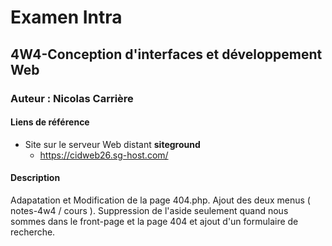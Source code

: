 #   Examen Intra 
 ## 4W4-Conception d'interfaces et développement Web
 ### Auteur : Nicolas Carrière

 #### Liens de référence
 - Site sur le serveur Web distant **siteground**
     - https://cidweb26.sg-host.com/
   
#### Description 

Adapatation et Modification de la page 404.php. Ajout des deux menus ( notes-4w4 / cours ). Suppression de l'aside seulement quand nous sommes dans le front-page et la page 404 et ajout d'un formulaire de recherche.